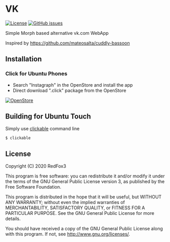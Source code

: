 # VK
[![License](https://img.shields.io/badge/license-GPLv3-blue.svg)](https://www.gnu.org/licenses/gpl-3.0.html)
[![GitHub issues](https://img.shields.io/github/issues/RedFox3/vkontakte.svg)](https://github.com/RedFox3/vkontakte/issues)

Simple Morph based alternative vk.com WebApp

Inspired by https://github.com/mateosalta/cuddly-bassoon

## Installation

### Click for Ubuntu Phones

- Search "Instagraph" in the OpenStore and install the app
- Direct download ".click" package from the OpenStore

[![OpenStore](https://open-store.io/badges/en_US.png)](https://open-store.io/app/vkontakte.redfox3)

## Building for Ubuntu Touch

Simply use [clickable](https://clickable-ut.dev/en/latest/) command line

	$ clickable

## License

Copyright (C) 2020  RedFox3

This program is free software: you can redistribute it and/or modify it under the terms of the GNU General Public License version 3, as published
by the Free Software Foundation.

This program is distributed in the hope that it will be useful, but WITHOUT ANY WARRANTY; without even the implied warranties of MERCHANTABILITY, SATISFACTORY QUALITY, or FITNESS FOR A PARTICULAR PURPOSE.  See the GNU General Public License for more details.

You should have received a copy of the GNU General Public License along with this program.  If not, see <http://www.gnu.org/licenses/>.
